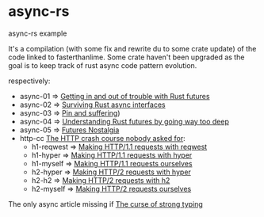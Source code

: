 # async-rs
async-rs example

It's a compilation (with some fix and rewrite du to some crate update) of the code linked to fasterthanlime. 
Some crate haven't been upgraded as the goal is to keep track of rust async code pattern evolution. 

respectively:
* async-01 => [Getting in and out of trouble with Rust futures](https://fasterthanli.me/articles/getting-in-and-out-of-trouble-with-rust-futures)
* async-02 => [Surviving Rust async interfaces](https://fasterthanli.me/articles/surviving-rust-async-interfaces)
* async-03 => [Pin and suffering](https://fasterthanli.me/articles/pin-and-suffering))
* async-04 => [Understanding Rust futures by going way too deep](https://fasterthanli.me/articles/understanding-rust-futures-by-going-way-too-deep)
* async-05 => [Futures Nostalgia](https://fasterthanli.me/articles/futures-nostalgia)
* http-cc [The HTTP crash course nobody asked for](https://fasterthanli.me/articles/the-http-crash-course-nobody-asked-for): 
  * h1-reqwest => [Making HTTP/1.1 requests with reqwest](https://fasterthanli.me/articles/the-http-crash-course-nobody-asked-for#making-http-1-1-requests-with-reqwest)
  * h1-hyper => [Making HTTP/1.1 requests with hyper](https://fasterthanli.me/articles/the-http-crash-course-nobody-asked-for#making-http-1-1-requests-with-hyper)
  * h1-myself => [Making HTTP/1.1 requests ourselves](https://fasterthanli.me/articles/the-http-crash-course-nobody-asked-for#making-http-1-1-requests-ourselves)
  * h2-hyper => [Making HTTP/2 requests with hyper](https://fasterthanli.me/articles/the-http-crash-course-nobody-asked-for#making-http-2-requests-with-hyper)
  * h2-h2 => [Making HTTP/2 requests with h2](https://fasterthanli.me/articles/the-http-crash-course-nobody-asked-for#making-http-2-requests-with-h2)
  * h2-myself => [Making HTTP/2 requests ourselves](https://fasterthanli.me/articles/the-http-crash-course-nobody-asked-for#making-http-2-requests-ourselves)

The only async article missing if [The curse of strong typing](https://fasterthanli.me/articles/the-curse-of-strong-typing)
